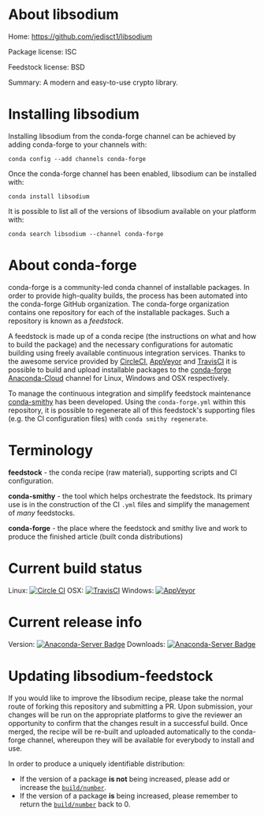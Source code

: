 About libsodium
===============

Home: https://github.com/jedisct1/libsodium

Package license: ISC

Feedstock license: BSD

Summary: A modern and easy-to-use crypto library.



Installing libsodium
====================

Installing libsodium from the conda-forge channel can be achieved by adding conda-forge to your channels with:

```
conda config --add channels conda-forge
```

Once the conda-forge channel has been enabled, libsodium can be installed with:

```
conda install libsodium
```

It is possible to list all of the versions of libsodium available on your platform with:

```
conda search libsodium --channel conda-forge
```


About conda-forge
=================

conda-forge is a community-led conda channel of installable packages.
In order to provide high-quality builds, the process has been automated into the
conda-forge GitHub organization. The conda-forge organization contains one repository 
for each of the installable packages. Such a repository is known as a *feedstock*.

A feedstock is made up of a conda recipe (the instructions on what and how to build
the package) and the necessary configurations for automatic building using freely
available continuous integration services. Thanks to the awesome service provided by
[CircleCI](https://circleci.com/), [AppVeyor](http://www.appveyor.com/)
and [TravisCI](https://travis-ci.org/) it is possible to build and upload installable
packages to the [conda-forge](https://anaconda.org/conda-forge)
[Anaconda-Cloud](http://docs.anaconda.org/) channel for Linux, Windows and OSX respectively.

To manage the continuous integration and simplify feedstock maintenance
[conda-smithy](http://github.com/conda-forge/conda-smithy) has been developed.
Using the ``conda-forge.yml`` within this repository, it is possible to regenerate all of
this feedstock's supporting files (e.g. the CI configuration files) with ``conda smithy regenerate``.


Terminology
===========

**feedstock** - the conda recipe (raw material), supporting scripts and CI configuration.

**conda-smithy** - the tool which helps orchestrate the feedstock.
                   Its primary use is in the construction of the CI ``.yml`` files
                   and simplify the management of *many* feedstocks.

**conda-forge** - the place where the feedstock and smithy live and work to
                  produce the finished article (built conda distributions)

Current build status
====================
Linux: [![Circle CI](https://circleci.com/gh/conda-forge/libsodium-feedstock.svg?style=svg)](https://circleci.com/gh/conda-forge/libsodium-feedstock)
OSX: [![TravisCI](https://travis-ci.org/conda-forge/libsodium-feedstock.svg?branch=master)](https://travis-ci.org/conda-forge/libsodium-feedstock) 
Windows: [![AppVeyor](https://ci.appveyor.com/api/projects/status/github/conda-forge/libsodium-feedstock?svg=True)](https://ci.appveyor.com/project/conda-forge/libsodium-feedstock/branch/master)

Current release info
====================
Version: [![Anaconda-Server Badge](https://anaconda.org/conda-forge/libsodium/badges/version.svg)](https://anaconda.org/conda-forge/libsodium)
Downloads: [![Anaconda-Server Badge](https://anaconda.org/conda-forge/libsodium/badges/downloads.svg)](https://anaconda.org/conda-forge/libsodium)


Updating libsodium-feedstock
============================

If you would like to improve the libsodium recipe, please take the normal
route of forking this repository and submitting a PR. Upon submission, your changes will
be run on the appropriate platforms to give the reviewer an opportunity to confirm that the
changes result in a successful build. Once merged, the recipe will be re-built and uploaded
automatically to the conda-forge channel, whereupon they will be available for everybody to
install and use.

In order to produce a uniquely identifiable distribution:
 * If the version of a package **is not** being increased, please add or increase
   the [``build/number``](http://conda.pydata.org/docs/building/meta-yaml.html#build-number-and-string). 
 * If the version of a package **is** being increased, please remember to return
   the [``build/number``](http://conda.pydata.org/docs/building/meta-yaml.html#build-number-and-string)
   back to 0.
